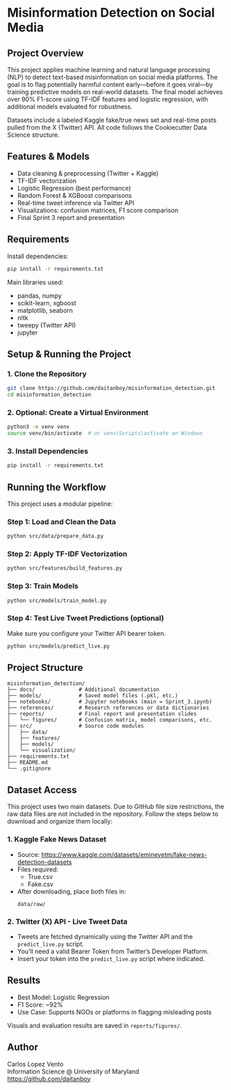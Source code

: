 # Misinformation Detection on Social Media

## Project Overview

This project applies machine learning and natural language processing (NLP) to detect text-based misinformation on social media platforms. The goal is to flag potentially harmful content early—before it goes viral—by training predictive models on real-world datasets. The final model achieves over 90% F1-score using TF-IDF features and logistic regression, with additional models evaluated for robustness.

Datasets include a labeled Kaggle fake/true news set and real-time posts pulled from the X (Twitter) API. All code follows the Cookiecutter Data Science structure.

## Features & Models

- Data cleaning & preprocessing (Twitter + Kaggle)
- TF-IDF vectorization
- Logistic Regression (best performance)
- Random Forest & XGBoost comparisons
- Real-time tweet inference via Twitter API
- Visualizations: confusion matrices, F1 score comparison
- Final Sprint 3 report and presentation

## Requirements

Install dependencies:

```bash
pip install -r requirements.txt
```

Main libraries used:

- pandas, numpy
- scikit-learn, xgboost
- matplotlib, seaborn
- nltk
- tweepy (Twitter API)
- jupyter

## Setup & Running the Project

### 1. Clone the Repository

```bash
git clone https://github.com/daitanboy/misinformation_detection.git
cd misinformation_detection
```

### 2. Optional: Create a Virtual Environment

```bash
python3 -m venv venv
source venv/bin/activate  # or venv\Scripts\activate on Windows
```

### 3. Install Dependencies

```bash
pip install -r requirements.txt
```

## Running the Workflow

This project uses a modular pipeline:

### Step 1: Load and Clean the Data

```bash
python src/data/prepare_data.py
```

### Step 2: Apply TF-IDF Vectorization

```bash
python src/features/build_features.py
```

### Step 3: Train Models

```bash
python src/models/train_model.py
```

### Step 4: Test Live Tweet Predictions (optional)

Make sure you configure your Twitter API bearer token.

```bash
python src/models/predict_live.py
```

## Project Structure

```
misinformation_detection/
├── docs/              # Additional documentation
├── models/            # Saved model files (.pkl, etc.)
├── notebooks/         # Jupyter notebooks (main = Sprint_3.ipynb)
├── references/        # Research references or data dictionaries
├── reports/           # Final report and presentation slides
│   └── figures/       # Confusion matrix, model comparisons, etc.
├── src/               # Source code modules
│   ├── data/
│   ├── features/
│   ├── models/
│   └── visualization/
├── requirements.txt
├── README.md
└── .gitignore
```

## Dataset Access

This project uses two main datasets. Due to GitHub file size restrictions, the raw data files are not included in the repository. Follow the steps below to download and organize them locally:

### 1. Kaggle Fake News Dataset
- Source: https://www.kaggle.com/datasets/emineyetm/fake-news-detection-datasets
- Files required:
  - True.csv
  - Fake.csv
- After downloading, place both files in:
  ```
  data/raw/
  ```

### 2. Twitter (X) API - Live Tweet Data
- Tweets are fetched dynamically using the Twitter API and the `predict_live.py` script.
- You’ll need a valid Bearer Token from Twitter’s Developer Platform.
- Insert your token into the `predict_live.py` script where indicated.

## Results

- Best Model: Logistic Regression
- F1 Score: ~92%
- Use Case: Supports NGOs or platforms in flagging misleading posts

Visuals and evaluation results are saved in `reports/figures/`.

## Author

Carlos Lopez Vento  
Information Science @ University of Maryland  
https://github.com/daitanboy
